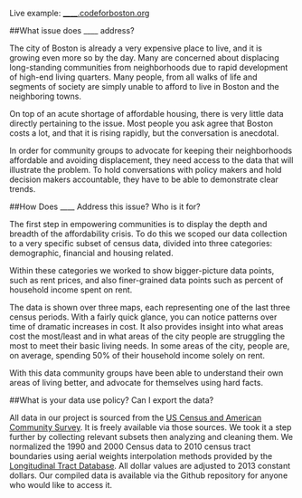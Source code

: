 Live example: [____.codeforboston.org](____.codeforboston.org)

##What issue does ____ address?

The city of Boston is already a very expensive place to live, and it is growing even more so by the day.  Many are concerned about displacing long-standing communities from neighborhoods due to rapid development of high-end living quarters.  Many people, from all walks of life and segments of society are simply unable to afford to live in Boston and the neighboring towns.  

On top of an acute shortage of affordable housing, there is very little data directly pertaining to the issue.  Most people you ask agree that Boston costs a lot, and that it is rising rapidly, but the conversation is anecdotal.

In order for community groups to advocate for keeping their neighborhoods affordable and avoiding displacement, they need access to the data that will illustrate the problem.  To hold conversations with policy makers and hold decision makers accountable, they have to be able to demonstrate clear trends.

##How Does ____ Address this issue? Who is it for?

The first step in empowering communities is to display the depth and breadth of the affordability crisis.  To do this we scoped our data collection to a very specific subset of census data, divided into three categories: demographic, financial and housing related.  

Within these categories we worked to show bigger-picture data points, such as rent prices, and also finer-grained data points such as percent of household income spent on rent. 

The data is shown over three maps, each representing one of the last three census periods.  With a fairly quick glance, you can notice patterns over time of dramatic increases in cost.  It also provides insight into what areas cost the most/least and in what areas of the city people are struggling the most to meet their basic living needs.  In some areas of the city, people are, on average, spending 50% of their household income solely on rent.

With this data community groups have been able to understand their own areas of living better, and advocate for themselves using hard facts.

##What is your data use policy? Can I export the data?

All data in our project is sourced from the [US Census and American Community Survey](http://www.census.gov/programs-surveys/acs/).  It is freely available via those sources.  We took it a step further by collecting relevant subsets then analyzing and cleaning them. 
We normalized the 1990 and 2000 Census data to 2010 census tract boundaries using aerial weights interpolation methods provided by the [Longitudinal Tract Database](http://www.s4.brown.edu/us2010/Researcher/Bridging.htm). All dollar values are adjusted to 2013 constant dollars.
Our compiled data is available via the Github repository for anyone who would like to access it.
